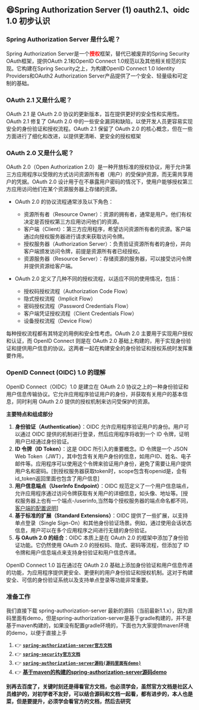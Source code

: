 ## 😄Spring Authorization Server (1) oauth2.1、oidc 1.0 初步认识

### Spring Authorization Server 是什么呢？

Spring Authorization Server是一个<span style="color:red;">**授权**</span>框架，替代已被废弃的Spring Security OAuth框架，提供OAuth 2.1和OpenID Connect 1.0规范以及其他相关规范的实现。它构建在Spring Security之上，为构建OpenID Connect 1.0 Identity Providers和OAuth2 Authorization Server产品提供了一个安全、轻量级和可定制的基础。

### OAuth 2.1 又是什么呢？

OAuth 2.1 是 OAuth 2.0 协议的更新版本，旨在提供更好的安全性和实用性。OAuth 2.1 修复了 OAuth 2.0 中的一些安全漏洞和缺陷，以使开发人员更容易实现安全的身份验证和授权流程。OAuth 2.1 保留了 OAuth 2.0 的核心概念，但在一些方面进行了细化和改进，以提供更清晰、更安全的授权框架

### OAuth 2.0 又是什么呢？

OAuth 2.0（Open Authorization 2.0）是一种开放标准的授权协议，用于允许第三方应用程序以受限的方式访问资源所有者（用户）的受保护资源，而无需共享用户的凭据。OAuth 2.0 设计用于在不暴露用户密码的情况下，使用户能够授权第三方应用访问他们在某个资源服务器上存储的资源。

* OAuth 2.0 的协议流程通常涉及以下角色：

  * 资源所有者（Resource Owner）：资源的拥有者，通常是用户。他们有权决定是否授权第三方应用访问他们的资源。
  * 客户端（Client）：第三方应用程序，希望访问资源所有者的资源。客户端通过向授权服务器进行请求来获取访问令牌。
  * 授权服务器（Authorization Server）：负责验证资源所有者的身份，并向客户端颁发访问令牌，前提是资源所有者已经授权。
  * 资源服务器（Resource Server）：存储资源的服务器，可以接受访问令牌并提供资源给客户端。
* OAuth 2.0 定义了几种不同的授权流程，以适应不同的使用情况，包括：

  * 授权码授权流程（Authorization Code Flow）
  * 隐式授权流程（Implicit Flow）
  * 密码授权流程（Password Credentials Flow）
  * 客户端凭证授权流程（Client Credentials Flow）
  * 设备授权流程（Device Flow）

每种授权流程都有其特定的用例和安全性考虑。OAuth 2.0 主要用于实现用户授权和认证，而 OpenID Connect 则是在 OAuth 2.0 基础上构建的，用于实现身份验证和提供用户信息的协议。这两者一起在构建安全的身份验证和授权系统时发挥重要作用。

### OpenID Connect (OIDC) 1.0 的理解

OpenID Connect（OIDC）1.0 是建立在 OAuth 2.0 协议之上的一种身份验证和用户信息传输协议。它允许应用程序验证用户的身份，并获取有关用户的基本信息，同时利用 OAuth 2.0 提供的授权机制来访问受保护的资源。

**主要特点和组成部分**

1. **身份验证（Authentication）**：OIDC 允许应用程序验证用户的身份。用户可以通过 OIDC 提供的机制进行登录，然后应用程序将收到一个 ID 令牌，证明用户已经通过身份验证。
2. **ID 令牌（ID Token）**：这是 OIDC 所引入的重要概念。ID 令牌是一个 JSON Web Token（JWT），其中包含有关用户身份的信息，如用户ID、姓名、电子邮件等。应用程序可以使用这个令牌来验证用户身份，避免了需要让用户提供用户名和密码。[到授权服务器获取token时，scope包含有openid是，会有id_token返回里面也包含了用户信息]
3. **用户信息端点（UserInfo Endpoint）**：OIDC 规范定义了一个用户信息端点，允许应用程序通过访问令牌获取有关用户的详细信息，如头像、地址等。[授权服务器上也有一个端点-/userinfo,当然每个授权服务器的端点命名都不同，[客户端的配置说明](https://docs.spring.io/spring-security/reference/6.1-SNAPSHOT/servlet/oauth2/login/core.html)]
4. **基于标准的扩展（Standard Extensions）**：OIDC 提供了一些扩展，以支持单点登录（Single Sign-On）和其他身份验证场景。例如，通过使用会话状态信息，用户可以在多个应用程序之间进行无缝的身份验证。
5. **与 OAuth 2.0 的结合**：OIDC 本质上是在 OAuth 2.0 的框架中添加了身份验证功能。它仍然使用 OAuth 2.0 的授权码、隐式、密码等流程，但添加了 ID 令牌和用户信息端点来支持身份验证和用户信息传递。

OpenID Connect 1.0 旨在通过在 OAuth 2.0 基础上添加身份验证和用户信息传递的功能，为应用程序提供更安全、更便利的用户身份验证和授权机制。这对于构建安全、可信的身份验证系统以及支持单点登录等功能非常重要。

### 准备工作
我们直接下载 spring-authorization-server 最新的源码（当前最新1.1.x），因为源码里面有demo，但是spring-authorization-server是基于gradle构建的，并不是基于maven构建的，如果没有配置gradle环境的，下面也为大家提供maven环境的demo，以便于直接上手

1. 👉 **[`spring-authorization-server官方文档`](https://docs.spring.io/spring-authorization-server/docs/current/reference/html/index.html)**
2. 👉 **[`spring-security官方文档`](https://docs.spring.io/spring-security/reference/6.1-SNAPSHOT/servlet/oauth2/login/core.html)**
3. 👉 **[`spring-authorization-server源码(源码里面有demo)`](https://github.com/spring-projects/spring-authorization-server)**
4. 👉 **[基于maven的构建的spring-authorization-server源码demo](https://github.com/WatermelonPlanet/spring-authorization-server-demo/tree/master/original-demo)**

**别再去百度了，关键时刻还是得看官方文档，也必须学会，虽然官方文档是社区人员维护的，对初学者不友好，可以结合源码和文档一起看，都有进步的，本人也是菜，但是要提升，必须学会看官方的文档，然后去研究**
